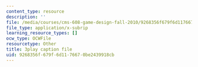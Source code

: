 ```yaml
---
content_type: resource
description: ''
file: /media/courses/cms-608-game-design-fall-2010/9268356f679f6d1176670be2439918cb_68562.srt
file_type: application/x-subrip
learning_resource_types: []
ocw_type: OCWFile
resourcetype: Other
title: 3play caption file
uid: 9268356f-679f-6d11-7667-0be2439918cb
---
```


